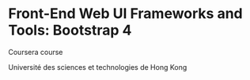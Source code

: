 # Front-End Web UI Frameworks and Tools: Bootstrap 4

Coursera course

Université des sciences et technologies de Hong Kong

